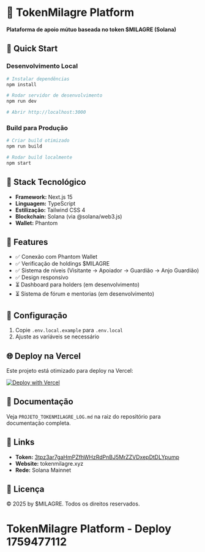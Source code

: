 # 🌟 TokenMilagre Platform

**Plataforma de apoio mútuo baseada no token $MILAGRE (Solana)**

## 🚀 Quick Start

### Desenvolvimento Local

```bash
# Instalar dependências
npm install

# Rodar servidor de desenvolvimento
npm run dev

# Abrir http://localhost:3000
```

### Build para Produção

```bash
# Criar build otimizado
npm run build

# Rodar build localmente
npm start
```

## 🔧 Stack Tecnológico

- **Framework:** Next.js 15
- **Linguagem:** TypeScript
- **Estilização:** Tailwind CSS 4
- **Blockchain:** Solana (via @solana/web3.js)
- **Wallet:** Phantom

## 🎯 Features

- ✅ Conexão com Phantom Wallet
- ✅ Verificação de holdings $MILAGRE
- ✅ Sistema de níveis (Visitante → Apoiador → Guardião → Anjo Guardião)
- ✅ Design responsivo
- ⏳ Dashboard para holders (em desenvolvimento)
- ⏳ Sistema de fórum e mentorias (em desenvolvimento)

## 📝 Configuração

1. Copie `.env.local.example` para `.env.local`
2. Ajuste as variáveis se necessário

## 🌐 Deploy na Vercel

Este projeto está otimizado para deploy na Vercel:

[![Deploy with Vercel](https://vercel.com/button)](https://vercel.com/new/clone?repository-url=https://github.com/SEU_USUARIO/tokenmilagre-platform)

## 📄 Documentação

Veja `PROJETO_TOKENMILAGRE_LOG.md` na raiz do repositório para documentação completa.

## 🔗 Links

- **Token:** [3tpz3ar7gaHmPZfhWHzRdPnBJ5MrZZVDxepDtDLYpump](https://pump.fun/coin/3tpz3ar7gaHmPZfhWHzRdPnBJ5MrZZVDxepDtDLYpump)
- **Website:** tokenmilagre.xyz
- **Rede:** Solana Mainnet

## 📜 Licença

© 2025 by $MILAGRE. Todos os direitos reservados.
# TokenMilagre Platform - Deploy 1759477112
